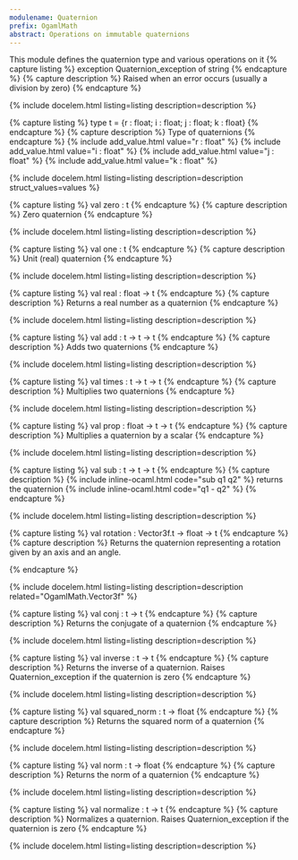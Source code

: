 ```yaml
---
modulename: Quaternion 
prefix: OgamlMath
abstract: Operations on immutable quaternions 
---
```



This module defines the quaternion type and various operations on it 
{% capture listing %}
exception Quaternion_exception of string
{% endcapture %}
{% capture description %}
Raised when an error occurs (usually a division by zero) 
{% endcapture %}

{% include docelem.html listing=listing description=description  %}

{% capture listing %}
type t = {r : float; i : float; j : float; k : float}
{% endcapture %}
{% capture description %}
Type of quaternions 
{% endcapture %}
{% include add_value.html value="r : float" %}
{% include add_value.html value="i : float" %}
{% include add_value.html value="j : float" %}
{% include add_value.html value="k : float" %}

{% include docelem.html listing=listing description=description struct_values=values %}

{% capture listing %}
val zero : t
{% endcapture %}
{% capture description %}
Zero quaternion 
{% endcapture %}

{% include docelem.html listing=listing description=description  %}

{% capture listing %}
val one : t
{% endcapture %}
{% capture description %}
Unit (real) quaternion 
{% endcapture %}

{% include docelem.html listing=listing description=description  %}

{% capture listing %}
val real : float -> t
{% endcapture %}
{% capture description %}
Returns a real number as a quaternion 
{% endcapture %}

{% include docelem.html listing=listing description=description  %}

{% capture listing %}
val add : t -> t -> t
{% endcapture %}
{% capture description %}
Adds two quaternions 
{% endcapture %}

{% include docelem.html listing=listing description=description  %}

{% capture listing %}
val times : t -> t -> t
{% endcapture %}
{% capture description %}
Multiplies two quaternions 
{% endcapture %}

{% include docelem.html listing=listing description=description  %}

{% capture listing %}
val prop : float -> t -> t
{% endcapture %}
{% capture description %}
Multiplies a quaternion by a scalar 
{% endcapture %}

{% include docelem.html listing=listing description=description  %}

{% capture listing %}
val sub : t -> t -> t
{% endcapture %}
{% capture description %}
{% include inline-ocaml.html code="sub q1 q2" %} returns the quaternion {% include inline-ocaml.html code="q1 - q2" %} 
{% endcapture %}

{% include docelem.html listing=listing description=description  %}

{% capture listing %}
val rotation : Vector3f.t -> float -> t
{% endcapture %}
{% capture description %}
Returns the quaternion representing a rotation given by an axis and an angle.
 
{% endcapture %}

{% include docelem.html listing=listing description=description  related="OgamlMath.Vector3f" %}

{% capture listing %}
val conj : t -> t
{% endcapture %}
{% capture description %}
Returns the conjugate of a quaternion 
{% endcapture %}

{% include docelem.html listing=listing description=description  %}

{% capture listing %}
val inverse : t -> t
{% endcapture %}
{% capture description %}
Returns the inverse of a quaternion. Raises Quaternion_exception if the quaternion is zero 
{% endcapture %}

{% include docelem.html listing=listing description=description  %}

{% capture listing %}
val squared_norm : t -> float
{% endcapture %}
{% capture description %}
Returns the squared norm of a quaternion 
{% endcapture %}

{% include docelem.html listing=listing description=description  %}

{% capture listing %}
val norm : t -> float
{% endcapture %}
{% capture description %}
Returns the norm of a quaternion 
{% endcapture %}

{% include docelem.html listing=listing description=description  %}

{% capture listing %}
val normalize : t -> t
{% endcapture %}
{% capture description %}
Normalizes a quaternion. Raises Quaternion_exception if the quaternion is zero 
{% endcapture %}

{% include docelem.html listing=listing description=description  %}

